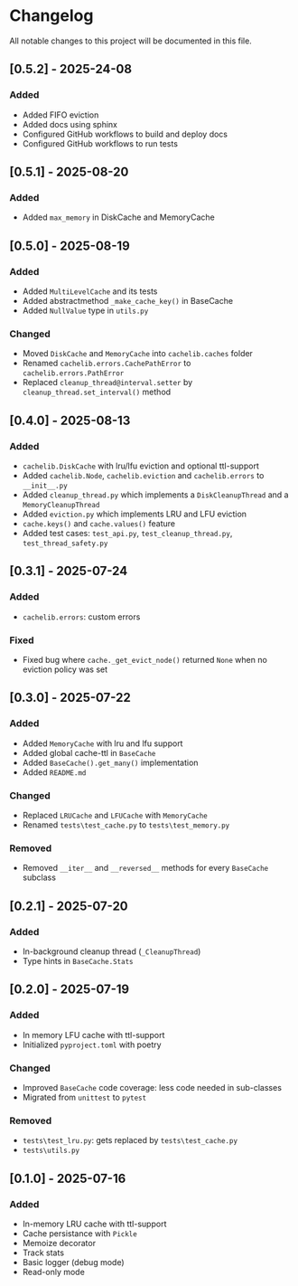 # Changelog

All notable changes to this project will be documented in this file.

## [0.5.2] - 2025-24-08

### Added

- Added FIFO eviction
- Added docs using sphinx
- Configured GitHub workflows to build and deploy docs
- Configured GitHub workflows to run tests

## [0.5.1] - 2025-08-20

### Added

- Added `max_memory` in DiskCache and MemoryCache

## [0.5.0] - 2025-08-19

### Added

- Added `MultiLevelCache` and its tests
- Added abstractmethod `_make_cache_key()` in BaseCache
- Added `NullValue` type in `utils.py`

### Changed

- Moved `DiskCache` and `MemoryCache` into `cachelib.caches` folder
- Renamed `cachelib.errors.CachePathError` to `cachelib.errors.PathError`
- Replaced `cleanup_thread@interval.setter` by `cleanup_thread.set_interval()` method

## [0.4.0] - 2025-08-13

### Added

- `cachelib.DiskCache` with lru/lfu eviction and optional ttl-support
- Added `cachelib.Node`, `cachelib.eviction` and `cachelib.errors` to `__init__.py`
- Added `cleanup_thread.py` which implements a `DiskCleanupThread` and a `MemoryCleanupThread`
- Added `eviction.py` which implements LRU and LFU eviction
- `cache.keys()` and `cache.values()` feature
- Added test cases: `test_api.py`, `test_cleanup_thread.py`, `test_thread_safety.py`

## [0.3.1] - 2025-07-24

### Added

- `cachelib.errors`: custom errors

### Fixed

- Fixed bug where `cache._get_evict_node()` returned `None` when no eviction policy was set

## [0.3.0] - 2025-07-22

### Added

- Added `MemoryCache` with lru and lfu support
- Added global cache-ttl in `BaseCache`
- Added `BaseCache().get_many()` implementation
- Added `README.md`

### Changed

- Replaced `LRUCache` and `LFUCache` with `MemoryCache`
- Renamed `tests\test_cache.py` to `tests\test_memory.py`

### Removed

- Removed `__iter__` and `__reversed__` methods for every `BaseCache` subclass

## [0.2.1] - 2025-07-20

### Added

- In-background cleanup thread (`_CleanupThread`)
- Type hints in `BaseCache.Stats`

## [0.2.0] - 2025-07-19

### Added

- In memory LFU cache with ttl-support
- Initialized `pyproject.toml` with poetry

### Changed

- Improved `BaseCache` code coverage: less code needed in sub-classes
- Migrated from `unittest` to `pytest`

### Removed

- `tests\test_lru.py`: gets replaced by `tests\test_cache.py`
- `tests\utils.py`

## [0.1.0] - 2025-07-16

### Added

- In-memory LRU cache with ttl-support
- Cache persistance with `Pickle`
- Memoize decorator
- Track stats
- Basic logger (debug mode)
- Read-only mode
